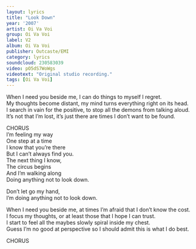 ```yaml
---
layout: lyrics
title: "Look Down"
year: '2007'
artist: Oi Va Voi
group: Oi Va Voi
label: V2
album: Oi Va Voi
publisher: Outcaste/EMI
category: lyrics
soundcloud: 230583039
video: pO5dS7WoWgs
videotext: "Original studio recording."
tags: [Oi Va Voi]
---
```

When I need you beside me, I can do things to myself I regret.  
My thoughts become distant, my mind turns everything right on its head.  
I search in vain for the positive, to stop all the demons from talking aloud.  
It’s not that I’m lost, it’s just there are times I don’t want to be found.  

CHORUS  
I’m feeling my way  
One step at a time  
I know that you’re there  
But I can’t always find you.  
The next thing I know,  
The circus begins  
And I’m walking along  
Doing anything not to look down.  
  
Don’t let go my hand,   
I’m doing anything not to look down.  
  
When I need you beside me, at times I’m afraid that I don’t know the cost.  
I focus my thoughts, or at least those that I hope I can trust.  
I start to feel all the maybes slowly spiral inside my chest.  
Guess I’m no good at perspective so I should admit this is what I do best.  
  
CHORUS
